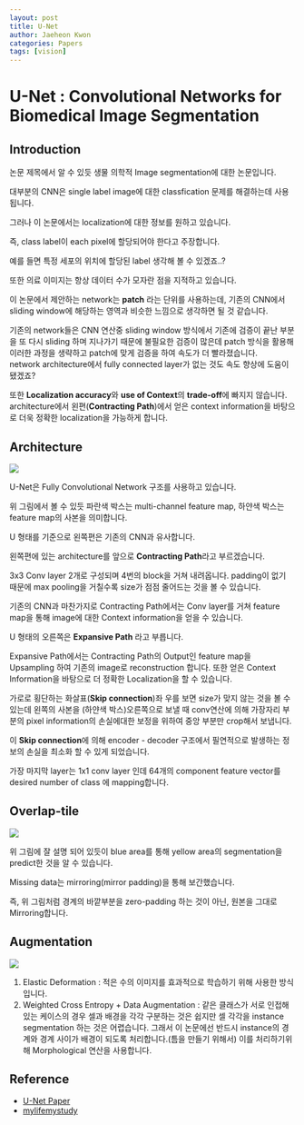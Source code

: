 ```yaml
---
layout: post
title: U-Net
author: Jaeheon Kwon
categories: Papers
tags: [vision]
---
```


# U-Net : Convolutional Networks for Biomedical Image Segmentation



## Introduction

논문 제목에서 알 수 있듯 생물 의학적 Image segmentation에 대한 논문입니다.<br>

대부분의 CNN은 single label image에 대한 classfication 문제를 해결하는데 사용됩니다.<br>

그러나 이 논문에서는 localization에 대한 정보를 원하고 있습니다.<br>

즉, class label이 each pixel에 할당되어야 한다고 주장합니다.<br>

예를 들면 특정 세포의 위치에 할당된 label 생각해 볼 수 있겠죠..?<br>

또한 의료 이미지는 항상 데이터 수가 모자란 점을 지적하고 있습니다.<br>

이 논문에서 제안하는 network는 **patch** 라는 단위를 사용하는데, 기존의 CNN에서 sliding window에 해당하는 영역과 비슷한 느낌으로 생각하면 될 것 같습니다.<br>

기존의 network들은 CNN 연산중 sliding window 방식에서 기존에 검증이 끝난 부분을 또 다시 sliding 하며 지나가기 때문에 불필요한 검증이 많은데 patch 방식을 활용해 이러한 과정을 생략하고 patch에 맞게 검증을 하여 속도가 더 빨라졌습니다.<br>network architecture에서 fully connected layer가 없는 것도 속도 향상에 도움이 됐겠죠?<br>

또한 **Localization accuracy**와 **use of Context**의 **trade-off**에 빠지지 않습니다.<br>architecture에서 왼편(**Contracting Path**)에서 얻은 context information을 바탕으로 더욱 정확한 localization을 가능하게 합니다.<br>

## Architecture

<img src = "https://del-luna.github.io/images/unet/1.PNG">

U-Net은 Fully Convolutional Network 구조를 사용하고 있습니다.<br>

위 그림에서 볼 수 있듯 파란색 박스는 multi-channel feature map, 하얀색 박스는 feature map의 사본을 의미합니다.<br>

U 형태를 기준으로 왼쪽편은 기존의 CNN과 유사합니다.<br>

왼쪽편에 있는 architecture를 앞으로 **Contracting Path**라고 부르겠습니다.

3x3 Conv layer 2개로 구성되며 4번의 block을 거쳐 내려옵니다. padding이 없기 때문에 max pooling을 거칠수록 size가 점점 줄어드는 것을 볼 수 있습니다.<br>

기존의 CNN과 마찬가지로 Contracting Path에서는 Conv layer를 거쳐 feature map을 통해 image에 대한 Context information을 얻을 수 있습니다.<br>

U 형태의 오른쪽은 **Expansive Path** 라고 부릅니다.<br>

Expansive Path에서는 Contracting Path의 Output인 feature map을 Upsampling 하여 기존의 image로 reconstruction 합니다. 또한 얻은 Context Information을 바탕으로 더 정확한 Localization을 할 수 있습니다.<br>

가로로 횡단하는 화살표(**Skip connection**)좌 우를 보면 size가 맞지 않는 것을 볼 수 있는데 왼쪽의 사본을 (하얀색 박스)오른쪽으로 보낼 때 conv연산에 의해 가장자리 부분의 pixel information의 손실에대한 보정을 위하여 중앙 부분만 crop해서 보냅니다.<br>

이 **Skip connection**에 의해 encoder - decoder 구조에서 필연적으로 발생하는 정보의 손실을 최소화 할 수 있게 되었습니다.<br>

가장 마지막 layer는 1x1 conv layer 인데 64개의 component feature vector를 desired number of class 에 mapping합니다.<br>

## Overlap-tile

<img src = "https://del-luna.github.io/images/unet/2.PNG">

위 그림에 잘 설명 되어 있듯이 blue area를 통해 yellow area의 segmentation을 predict한  것을 알 수 있습니다.<br>

Missing data는 mirroring(mirror padding)을 통해 보간했습니다.<br>

즉, 위 그림처럼 경계의 바깥부분을 zero-padding 하는 것이 아닌, 원본을 그대로 Mirroring합니다.<br>

## Augmentation

<img src = "https://del-luna.github.io/images/unet/3.PNG">

1. Elastic Deformation : 적은 수의 이미지를 효과적으로 학습하기 위해 사용한 방식입니다.
2. Weighted Cross Entropy + Data Augmentation : 같은 클래스가 서로 인접해있는 케이스의 경우 셀과 배경을 각각 구분하는 것은 쉽지만 셀 각각을 instance segmentation 하는 것은 어렵습니다. 그래서 이 논문에선 반드시 instance의 경계와 경계 사이가 배경이 되도록 처리합니다.(틈을 만들기 위해서) 이를 처리하기위해 Morphological 연산을 사용합니다.



## Reference 

- [U-Net Paper]( https://arxiv.org/pdf/1505.04597.pdf )
- [mylifemystudy]( https://mylifemystudy.tistory.com/87 )
